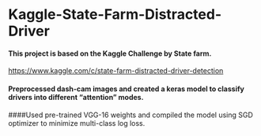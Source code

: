 # Kaggle-State-Farm-Distracted-Driver
#### This project is based on the Kaggle Challenge by State farm.
https://www.kaggle.com/c/state-farm-distracted-driver-detection
#### Preprocessed dash-cam images and created a keras model to classify drivers into different “attention” modes.
####Used pre-trained VGG-16 weights and compiled the model using SGD optimizer to minimize multi-class log loss.

